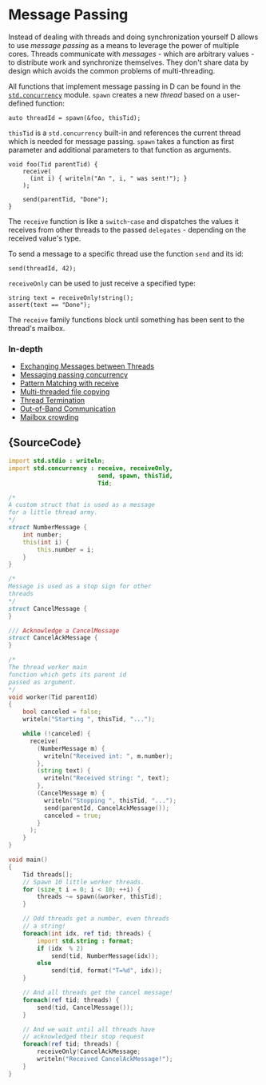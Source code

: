 # Message Passing

Instead of dealing with threads and doing synchronization
yourself D allows to use *message passing* as a means
to leverage the power of multiple cores. Threads communicate
with *messages* - which are arbitrary values - to distribute
work and synchronize themselves. They don't share data
by design which avoids the common problems of
multi-threading.

All functions that implement message passing in D
can be found in the [`std.concurrency`](https://dlang.org/phobos/std_concurrency.html)
module. `spawn` creates a new *thread* based on a
user-defined function:

    auto threadId = spawn(&foo, thisTid);

`thisTid` is a `std.concurrency` built-in and references
the current thread which is needed for message passing. `spawn`
takes a function as first parameter and
additional parameters to that function as arguments.

    void foo(Tid parentTid) {
        receive(
          (int i) { writeln("An ", i, " was sent!"); }
        );
        
        send(parentTid, "Done");
    }

The `receive` function is like a `switch`-`case`
and dispatches the values it receives from other threads
to the passed `delegates` - depending on the received
value's type.

To send a message to a specific thread use the function `send`
and its id:

    send(threadId, 42);

`receiveOnly` can be used to just receive a specified
type:

    string text = receiveOnly!string();
    assert(text == "Done");

The `receive` family functions block until something
has been sent to the thread's mailbox.


### In-depth

- [Exchanging Messages between Threads](http://www.informit.com/articles/article.aspx?p=1609144&seqNum=5)
- [Messaging passing concurrency](http://ddili.org/ders/d.en/concurrency.html)
- [Pattern Matching with receive](http://www.informit.com/articles/article.aspx?p=1609144&seqNum=6)
- [Multi-threaded file copying](http://www.informit.com/articles/article.aspx?p=1609144&seqNum=7)
- [Thread Termination](http://www.informit.com/articles/article.aspx?p=1609144&seqNum=8)
- [Out-of-Band Communication](http://www.informit.com/articles/article.aspx?p=1609144&seqNum=9)
- [Mailbox crowding](http://www.informit.com/articles/article.aspx?p=1609144&seqNum=10)

## {SourceCode}

```d
import std.stdio : writeln;
import std.concurrency : receive, receiveOnly,
						 send, spawn, thisTid,
						 Tid;

/*
A custom struct that is used as a message
for a little thread army.
*/
struct NumberMessage {
    int number;
    this(int i) {
        this.number = i;
    }
}

/*
Message is used as a stop sign for other
threads
*/
struct CancelMessage {
}

/// Acknowledge a CancelMessage
struct CancelAckMessage {
}

/*
The thread worker main
function which gets its parent id
passed as argument.
*/
void worker(Tid parentId)
{
    bool canceled = false;
    writeln("Starting ", thisTid, "...");

    while (!canceled) {
      receive(
        (NumberMessage m) {
          writeln("Received int: ", m.number);
        },
        (string text) {
          writeln("Received string: ", text);
        },
        (CancelMessage m) {
          writeln("Stopping ", thisTid, "...");
          send(parentId, CancelAckMessage());
          canceled = true;
        }
      );
    }
}

void main()
{
    Tid threads[];
    // Spawn 10 little worker threads.
    for (size_t i = 0; i < 10; ++i) {
        threads ~= spawn(&worker, thisTid);
    }

    // Odd threads get a number, even threads
    // a string!
    foreach(int idx, ref tid; threads) {
        import std.string : format;
        if (idx  % 2)
            send(tid, NumberMessage(idx));
        else
            send(tid, format("T=%d", idx));
    }

    // And all threads get the cancel message!
    foreach(ref tid; threads) {
        send(tid, CancelMessage());
    }

    // And we wait until all threads have
    // acknowledged their stop request
    foreach(ref tid; threads) {
        receiveOnly!CancelAckMessage;
        writeln("Received CancelAckMessage!");
    }
}
```
